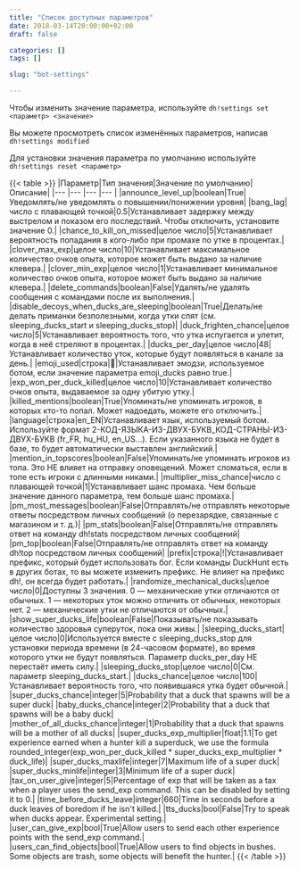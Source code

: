 ```yaml
---
title: "Список доступных параметров"
date: 2018-03-14T20:00:00+02:00
draft: false

categories: []
tags: []

slug: "bot-settings"

---
```


Чтобы изменить значение параметра, используйте `dh!settings set <параметр> <значение>`
 
Вы можете просмотреть список изменённых параметров, написав `dh!settings modified`
 
Для установки значения параметра по умолчанию используйте `dh!settings reset <параметр>`

{{< table >}}
|Параметр|Тип значения|Значение по умолчанию|Описание|
|--- |--- |--- |--- |
|announce_level_up|boolean|True|Уведомлять/не уведомлять о повышении/понижении уровня|
|bang_lag|число с плавающей точкой|0.5|Устанавливает задержку между выстрелом и показом его последствий. Чтобы отключить, установите значение 0.|
|chance_to_kill_on_missed|целое число|5|Устанавливает вероятность попадания в кого-либо при промахе по утке в процентах.|
|clover_max_exp|целое число|10|Устанавливает максимальное количество очков опыта, которое может быть выдано за наличие клевера.|
|clover_min_exp|целое число|1|Устанавливает минимальное количество очков опыта, которое может быть выдано за наличие клевера.|
|delete_commands|boolean|False|Удалять/не удалять сообщения с командами после их выполнения.|
|disable_decoys_when_ducks_are_sleeping|boolean|True|Делать/не делать приманки безполезными, когда утки спят (см. sleeping_ducks_start и sleeping_ducks_stop)|
|duck_frighten_chance|целое число|5|Устанавливает вероятность того, что утка испугается и улетит, когда в неё стреляют в процентах.|
|ducks_per_day|целое число|48|Устанавливает количество уток, которые будут появляться в канале за день.|
|emoji_used|строка|:duck:|Устанавливает эмодзи, используемое ботом, если значение параметра emoji_ducks равно true.|
|exp_won_per_duck_killed|целое число|10|Устанавливает количество очков опыта, выдаваемое за одну убитую утку.|
|killed_mentions|boolean|True|Упоминать/не упоминать игроков, в которых кто-то попал. Может надоедать, можете его отключить.|
|language|строка|en_EN|Устанавливает язык, используемый ботом. Используйте формат 2-КОД-ЯЗЫКА-ИЗ-ДВУХ-БУКВ_КОД-СТРАНЫ-ИЗ-ДВУХ-БУКВ (fr_FR, hu_HU, en_US...). Если указанного языка не будет в базе, то будет автоматически выставлен английский.|
|mention_in_topscores|boolean|False|Упоминать/не упоминать игроков из топа. Это НЕ влияет на отправку оповещений. Может сломаться, если в топе есть игроки с длинными никами.|
|multiplier_miss_chance|число с плавающей точкой|1|Устанавливает шанс промаха. Чем больше значение данного параметра, тем больше шанс промаха.|
|pm_most_messages|boolean|False|Отправлять/не отправлять некоторые ответы посредством личных сообщений (о перезарядке, связанные с магазином и т. д.)|
|pm_stats|boolean|False|Отправлять/не отправлять ответ на команду dh!stats посредством личных сообщений|
|pm_top|boolean|False|Отправлять/не отправлять ответ на команду dh!top посредством личных сообщений|
|prefix|строка|!|Устанавливает префикс, который будет использовать бог. Если команды DuckHunt есть в других ботах, то вы можете изменить префикс. Не влияет на префикс dh!, он всегда будет работать.|
|randomize_mechanical_ducks|целое число|0|Доступны 3 значения. 0 — механические утки отличаются от обычных. 1 — некоторых уток можно отличить от обычных, некоторых нет. 2 — механические утки не отличаются от обычных.|
|show_super_ducks_life|boolean|False|Показывать/не показывать количество здоровья суперуток, пока они живы.|
|sleeping_ducks_start|целое число|0|Используется вместе с sleeping_ducks_stop для установки периода времени (в 24-часовом формате), во время которого утки не будут появляться. Параметр ducks_per_day НЕ перестаёт иметь силу.|
|sleeping_ducks_stop|целое число|0|См. параметр sleeping_ducks_start.|
|ducks_chance|целое число|100|Устанавливает вероятность того, что появившаяся утка будет обычной.|
|super_ducks_chance|integer|5|Probability that a duck that spawns will be a super duck|
|baby_ducks_chance|integer|2|Probability that a duck that spawns will be a baby duck|
|mother_of_all_ducks_chance|integer|1|Probability that a duck that spawns will be a mother of all ducks|
|super_ducks_exp_multiplier|float|1.1|To get experience earned when a hunter kill a superduck, we use the formula rounded_integer(exp_won_per_duck_killed * super_ducks_exp_multiplier * duck_life)|
|super_ducks_maxlife|integer|7|Maximum life of a super duck|
|super_ducks_minlife|integer|3|Minimum life of a super duck|
|tax_on_user_give|integer|5|Percentage of exp that will be taken as a tax when a player uses the send_exp command. This can be disabled by setting it to 0.|
|time_before_ducks_leave|integer|660|Time in seconds before a duck leaves of boredom if he isn't killed.|
|tts_ducks|bool|False|Try to speak when ducks appear. Experimental setting.|
|user_can_give_exp|bool|True|Allow users to send each other experience points with the send_exp command.|
|users_can_find_objects|bool|True|Allow users to find objects in bushes. Some objects are trash, some objects will benefit the hunter.|
{{< /table >}}
